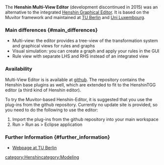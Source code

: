 The **Henshin Multi-View Editor** (development discontinued in 2015) was
an alternative to the integrated [Henshin Graphical
Editor](Henshin/Graphical_Editor "wikilink"). It is based on the Muvitor
framework and maintained at [TU Berlin](http://www.tu-berlin.de/tfs) and
[Uni Luxembourg](http://wwwde.uni.lu/snt).

### Main differences {#main_differences}

-   Multi-view: the editor provides a tree-view of the transformation
    system and graphical views for rules and graphs
-   Visual simulation: you can create a graph and apply your rules in
    the GUI
-   Rule view with separate LHS and RHS instead of an integrated view

### Availability

Multi-View Editor is is available at
[github](https://github.com/de-tu-berlin-tfs/Henshin-Editor/). The
repository contains the Henshin base plugins as well, which are extended
to fit to the HenshinTGG editor (a third kind of Henshin editor).

To try the Muvitor-based Henshin-Editor, it is suggested that you use
the plug-ins from the github repository. Currently no update site is
provided, so you need to do the following to use the editor:

1.  Import the plug-ins from the github repository into your main
    workspace
2.  Run \> Run as \> Eclipse application

### Further Information {#further_information}

-   [Webpage at TU
    Berlin](http://www.user.tu-berlin.de/lieske/tfs/projekte/henshin/)

[category:Henshin](category:Henshin "wikilink")[category:Modeling](category:Modeling "wikilink")

